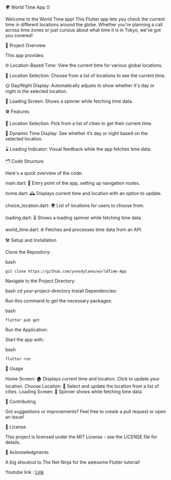 🌍 World Time App ⏰

Welcome to the World Time app! This Flutter app lets you check the current time in different locations around the globe. Whether you're planning a call across time zones or just curious about what time it is in Tokyo, we've got you covered!

🚀 Project Overview

This app provides:

🌐 Location-Based Time: View the current time for various global locations.

📍 Location Selection: Choose from a list of locations to see the current time.

🌞 Day/Night Display: Automatically adjusts to show whether it's day or night in the selected location.

🔄 Loading Screen: Shows a spinner while fetching time data.

🛠 Features

📅 Location Selection: Pick from a list of cities to get their current time.

🌆 Dynamic Time Display: See whether it’s day or night based on the selected location.

⌛ Loading Indicator: Visual feedback while the app fetches time data.

🗂 Code Structure

Here's a quick overview of the code:

main.dart: 🌟 Entry point of the app, setting up navigation routes.

home.dart: 🕰 Displays current time and location with an option to update.

choice_location.dart: 🌍 List of locations for users to choose from.

loading.dart: ⏳ Shows a loading spinner while fetching time data.

world_time.dart: 🌐 Fetches and processes time data from an API.

🛠 Setup and Installation

Clone the Repository:

bash
```console
git clone https://github.com/yvesdylane/worldTime-App
```
Navigate to the Project Directory:

bash
cd your-project-directory
Install Dependencies:

Run this command to get the necessary packages:

bash
```console
flutter pub get
```
Run the Application:

Start the app with:

bash
```console
flutter run
```
📖 Usage

Home Screen: 🏠 Displays current time and location. Click to update your location.
Choose Location: 📍 Select and update the location from a list of cities.
Loading Screen: 🔄 Spinner shows while fetching time data.

🤝 Contributing

Got suggestions or improvements? Feel free to create a pull request or open an issue!

📝 License

This project is licensed under the MIT License - see the LICENSE file for details.

🎉 Acknowledgments

A big shoutout to The Net Ninja for the awesome Flutter tutorial!

Youtube link : [Link](https://www.youtube.com/watch?v=1ukSR1GRtMU&list=PL4cUxeGkcC9jLYyp2Aoh6hcWuxFDX6PBJ&index=1&ab_channel=NetNinja)